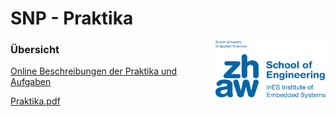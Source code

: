 # SNP - Praktika
<img align="right" title="zhaw.ch" width="176" height="92" src="en-zhaw-ines-rgb.png">

### Übersicht
[Online Beschreibungen der Praktika und Aufgaben](https://github.zhaw.ch/pages/SNP/snp/)

[Praktika.pdf](https://github.zhaw.ch/SNP/snp-lab-code/blob/master/main.pdf)
